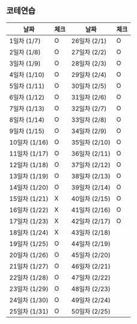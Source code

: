 ## 코테연습

| 날짜          | 체크 | 날짜          | 체크 |
|-------------| --- |-------------|---|
| 1일차 (1/7)   | O | 26일차 (2/1)  | O |
| 2일차 (1/8)   | O | 27일차 (2/2)  | O |
| 3일차 (1/9)   | O | 28일차 (2/3)  | O |
| 4일차 (1/10)  | O | 29일차 (2/4)  | O |
| 5일차 (1/11)  | O | 30일차 (2/5)  | O |
| 6일차 (1/12)  | O | 31일차 (2/6)  | O |
| 7일차 (1/13)  | O | 32일차 (2/7)  | O |
| 8일차 (1/14)  | O | 33일차 (2/8)  | O |
| 9일차 (1/15)  | O | 34일차 (2/9)  | O |
| 10일차 (1/16) | O | 35일차 (2/10) | O |
| 11일차 (1/17) | O | 36일차 (2/11) | O |
| 12일차 (1/18) | O | 37일차 (2/12) | O |
| 13일차 (1/19) | O | 38일차 (2/13) | O |
| 14일차 (1/20) | O | 39일차 (2/14) | O |
| 15일차 (1/21) | X | 40일차 (2/15) | O |
| 16일차 (1/22) | X | 41일차 (2/16) | O |
| 17일차 (1/23) | X | 42일차 (2/17) | O |
| 18일차 (1/24) | X | 43일차 (2/18) |   |
| 19일차 (1/25) | O | 44일차 (2/19) |   |
| 20일차 (1/26) | O | 45일차 (2/20) |   |
| 21일차 (1/27) | O | 46일차 (2/21) |   |
| 22일차 (1/28) | O | 47일차 (2/22) |   |
| 23일차 (1/29) | O | 48일차 (2/23) |   |
| 24일차 (1/30) | O | 49일차 (2/24) |   |
| 25일차 (1/31) | O | 50일차 (2/25) |   |
